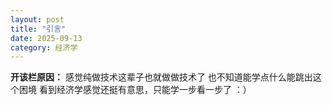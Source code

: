 ```yaml
---
layout: post
title: "引言"
date: 2025-09-13
category: 经济学
---
```


**开该栏原因：**
感觉纯做技术这辈子也就做做技术了
也不知道能学点什么能跳出这个困境
看到经济学感觉还挺有意思，只能学一步看一步了 ：）